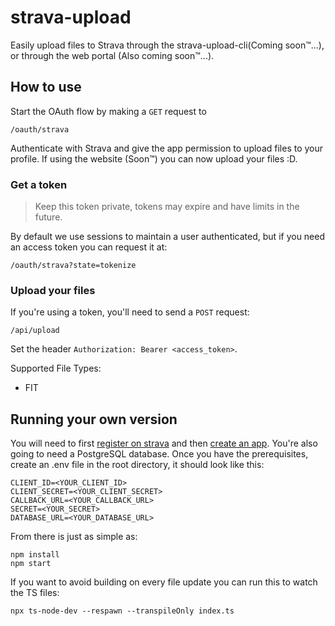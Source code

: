 # strava-upload

Easily upload files to Strava through the strava-upload-cli(Coming soon&trade;...), or through the web portal (Also coming soon&trade;...).

## How to use
Start the OAuth flow by making a `GET` request to 

`/oauth/strava`

Authenticate with Strava and give the app permission to upload files to your profile. If using the website (Soon&trade;️) you can now upload your files :D. 

### Get a token
> Keep this token private, tokens may expire and have limits in the future.

By default we use sessions to maintain a user authenticated, but if you need an access token you can request it at:

`/oauth/strava?state=tokenize`

### Upload your files

If you're using a token, you'll need to send a `POST` request:

`/api/upload`

Set the header `Authorization: Bearer <access_token>`.

Supported File Types:
- FIT

## Running your own version


You will need to first [register on strava](https://www.strava.com/register) and then [create an app](https://www.strava.com/settings/api). You're also going to need a PostgreSQL database. Once you have the prerequisites, create an .env file in the root directory, it should look like this:

```
CLIENT_ID=<YOUR_CLIENT_ID>
CLIENT_SECRET=<YOUR_CLIENT_SECRET>
CALLBACK_URL=<YOUR_CALLBACK_URL>
SECRET=<YOUR_SECRET>
DATABASE_URL=<YOUR_DATABASE_URL>
```

From there is just as simple as:

```
npm install
npm start
```

If you want to avoid building on every file update you can run this to watch the TS files:

```
npx ts-node-dev --respawn --transpileOnly index.ts 
```